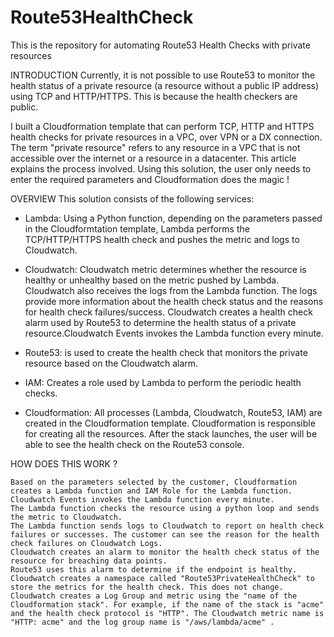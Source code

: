 # Route53HealthCheck
This is the repository for automating Route53 Health Checks with private resources

INTRODUCTION
Currently, it is not possible to use Route53 to monitor the health status of a private resource (a resource without a public IP address) using TCP and HTTP/HTTPS. This is because the health checkers are public. 

I built a Cloudformation template that can perform TCP, HTTP and HTTPS health checks for private resources in a VPC, over VPN or a DX connection.  The term "private resource" refers to any resource in a VPC that is not accessible over the internet or a resource in a datacenter. This article explains the process involved. Using this solution, the user only needs to enter the required parameters and Cloudformation does the magic !


OVERVIEW
This solution consists of the following services:

- Lambda: Using a Python function, depending on the parameters passed in the Cloudformtation template, Lambda performs the TCP/HTTP/HTTPS health check and pushes the metric and logs to Cloudwatch.

- Cloudwatch: Cloudwatch metric determines whether the resource is healthy or unhealthy based on the metric pushed by Lambda.
Cloudwatch also receives the logs from the Lambda function. The logs provide more information about the health check status and the reasons for health check failures/success. Cloudwatch creates a health check alarm used by Route53 to determine the health status of a private resource.Cloudwatch Events invokes the Lambda function every minute.

- Route53: is used to create the health check that monitors the private resource based on the Cloudwatch alarm.

- IAM: Creates a role used by Lambda to perform the periodic health checks.

- Cloudformation: All processes (Lambda, Cloudwatch, Route53, IAM) are created in the Cloudformation template. Cloudformation is responsible for creating all the resources. After the stack launches, the user will be able to see the health check on the Route53 console.

HOW DOES THIS WORK ?

    Based on the parameters selected by the customer, Cloudformation creates a Lambda function and IAM Role for the Lambda function.
    Cloudwatch Events invokes the Lambda function every minute.
    The Lambda function checks the resource using a python loop and sends the metric to Cloudwatch.
    The Lambda function sends logs to Cloudwatch to report on health check failures or successes. The customer can see the reason for the health check failures on Cloudwatch Logs.
    Cloudwatch creates an alarm to monitor the health check status of the resource for breaching data points.
    Route53 uses this alarm to determine if the endpoint is healthy.
    Cloudwatch creates a namespace called "Route53PrivateHealthCheck" to store the metrics for the health check. This does not change.
    Cloudwatch creates a Log Group and metric using the "name of the Cloudformation stack". For example, if the name of the stack is "acme" and the health check protocol is "HTTP". The Cloudwatch metric name is "HTTP: acme" and the log group name is "/aws/lambda/acme" .
